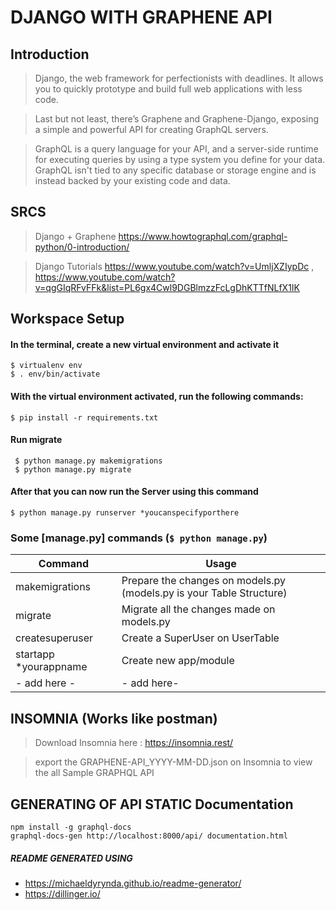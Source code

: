 # DJANGO WITH GRAPHENE API

## Introduction

> Django, the web framework for perfectionists with deadlines. It allows you to quickly prototype and build full web applications with less code.

>Last but not least, there’s Graphene and Graphene-Django, exposing a simple and powerful API for creating GraphQL servers.

>GraphQL is a query language for your API, and a server-side runtime for executing queries by using a type system you define for your data. GraphQL isn't tied to any specific database or storage engine and is instead backed by your existing code and data.




## SRCS


>Django + Graphene
https://www.howtographql.com/graphql-python/0-introduction/

>Django Tutorials
https://www.youtube.com/watch?v=UmljXZIypDc , https://www.youtube.com/watch?v=qgGIqRFvFFk&list=PL6gx4Cwl9DGBlmzzFcLgDhKTTfNLfX1IK



## Workspace Setup 
#### In the terminal, create a new virtual environment and activate it
```
$ virtualenv env
$ . env/bin/activate
 ```

#### With the virtual environment activated, run the following commands:
``` 
$ pip install -r requirements.txt
```
#### Run migrate 
```
 $ python manage.py makemigrations
 $ python manage.py migrate
```
#### After that you can now run the Server using this command
```
$ python manage.py runserver *youcanspecifyporthere
```

### Some [manage.py] commands (```$ python manage.py```)
| Command | Usage |
| ------ | ------ |
| makemigrations | Prepare the changes on models.py (models.py is your Table Structure) |
| migrate | Migrate all the changes made on models.py |
| createsuperuser | Create a SuperUser on UserTable |
| startapp *yourappname | Create new app/module  |
| - add here - | - add here-|


## INSOMNIA (Works like postman) 
>Download Insomnia here : https://insomnia.rest/

>export the GRAPHENE-API_YYYY-MM-DD.json on Insomnia to view the all Sample GRAPHQL API 


## GENERATING OF API STATIC Documentation 
```
npm install -g graphql-docs
graphql-docs-gen http://localhost:8000/api/ documentation.html
```


##### README GENERATED USING 
 - https://michaeldyrynda.github.io/readme-generator/
 - https://dillinger.io/



